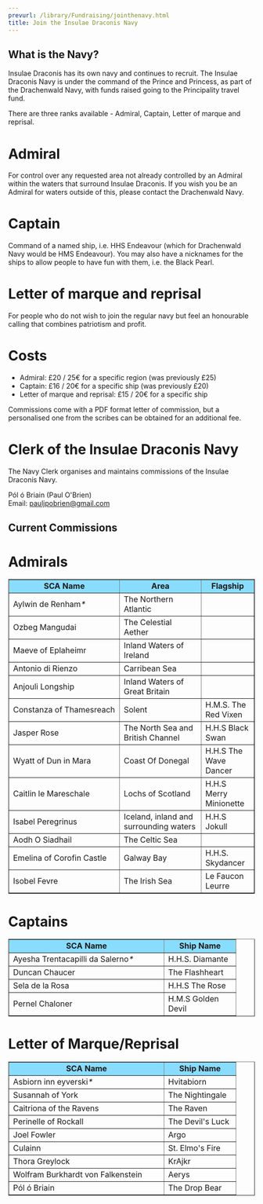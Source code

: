 ```yaml
---
prevurl: /library/Fundraising/jointhenavy.html
title: Join the Insulae Draconis Navy
---
```


## What is the Navy?

Insulae Draconis has its own navy and continues to recruit. The Insulae Draconis Navy is under the command of the Prince and Princess, as part of the Drachenwald Navy, with funds raised going to the Principality travel fund.

There are three ranks available - Admiral, Captain, Letter of marque and reprisal.

# Admiral
For control over any requested area not already controlled by an Admiral within the waters that surround Insulae Draconis. If you wish you be an Admiral for waters outside of this, please contact the Drachenwald Navy.

# Captain
Command of a named ship, i.e. HHS Endeavour (which for Drachenwald Navy would be HMS Endeavour). You may also have a nicknames for the ships to allow people to have fun with them, i.e. the Black Pearl.

# Letter of marque and reprisal
For people who do not wish to join the regular navy but feel an honourable calling that combines patriotism and profit.

# Costs
- Admiral: £20 / 25€ for a specific region (was previously £25)
- Captain: £16 / 20€ for a specific ship (was previously £20)
- Letter of marque and reprisal: £15 / 20€ for a specific ship

Commissions come with a PDF format letter of commission, but a personalised one from the scribes can be obtained for an additional fee.


# Clerk of the Insulae Draconis Navy
The Navy Clerk organises and maintains commissions of the Insulae Draconis Navy.

Pól ó Briain (Paul O'Brien)  
Email: [pauljpobrien@gmail.com](mailto:pauljpobrien@gmail.com)  

## Current Commissions

# Admirals

<table border="1" cellspacing="0" cellpadding="0">
<tr> <td width="300" bgcolor="#88ddFF"><div align="center"><strong>SCA Name</strong></div></td><td width="200" bgcolor="#88ddFF"><div align="center"><strong>Area</strong></div></td><td width="100" bgcolor="#88ddFF"><div align="center"><strong>Flagship</strong></div></td></tr>
      <tr>
        <td>Aylwin de Renham<em>*</em></td>
        <td>The Northern Atlantic</td>
        <td></td>
      </tr>
      <tr>
        <td>Ozbeg Mangudai</td>
        <td>The Celestial Aether</td>
        <td></td>
      </tr>
      <tr>
        <td>Maeve of Eplaheimr</td>
        <td>Inland Waters of Ireland</td>
        <td></td>
      </tr>
      <tr>
        <td>Antonio di Rienzo</td>
        <td>Carribean Sea</td>
        <td></td>
      </tr>
        <tr>
        <td>Anjouli Longship</td>
        <td>Inland Waters of Great Britain</td>
        <td></td>
      </tr>
      <tr>
	    <td>Constanza of Thamesreach</td>
	    <td>Solent</td>
	    <td>H.M.S. The Red Vixen</td>
     </tr>
     <tr>
        <td>Jasper Rose</td>
        <td>The North Sea and British Channel</td>
        <td>H.H.S Black Swan</td>
     </tr>
     <tr>
       <td>Wyatt of Dun in Mara</td>
       <td>Coast Of Donegal</td>
       <td>H.H.S The Wave Dancer</td>
    </tr>
    <tr>
    <td>Caitlin le Mareschale</td><td>Lochs of Scotland</td>
	<td>H.H.S Merry Minionette</td>
	</tr>
	<tr>
	<td>Isabel Peregrinus</td>
	<td>Iceland, inland and surrounding waters</td>
	<td>H.H.S Jokull</td>
	</tr>
	<tr>
	<td>Aodh O Siadhail</td>
	<td>The Celtic Sea</td>
	<td></td>
	</tr>
    <tr>
	<td>Emelina of Corofin Castle</td>
	<td>Galway Bay</td>
	<td>H.H.S. Skydancer</td>
    </tr> 
    <tr>
	<td>Isobel Fevre</td>
	<td>The Irish Sea</td>
	<td>Le Faucon Leurre</td>
    </tr> 
    </table>
   
   
   
# Captains
<table border="1" cellspacing="0" cellpadding="0">
 <tr>
  <td width="300" bgcolor="#88ddFF"><div align="center"><strong>SCA Name</strong></div></td>
  <td width="130" bgcolor="#88ddFF"><div align="center"><strong>Ship Name</strong></div></td>
      </tr>
      <tr>
        <td> Ayesha Trentacapilli da Salerno<em>*</em></td>
        <td>H.H.S. Diamante</td>
      </tr>
      <tr> 
	<td>Duncan Chaucer</td>
	<td>The Flashheart</td>
      </tr>
<tr>
<td>Sela de la Rosa</td>
<td>H.H.S The Rose </td>
</tr>
<tr><td>Pernel Chaloner</td>
<td>H.M.S Golden Devil</td>
</tr>
   </table>

# Letter of Marque/Reprisal

<table border="1" cellspacing="0" cellpadding="0">
      <tr>
        <td width="300" bgcolor="#88ddFF"><div align="center"><strong>SCA Name</strong></div></td>
        <td width="130" bgcolor="#88ddFF"><div align="center"><strong>Ship Name</strong></div></td>
        </tr>
      <tr>
        <td>Asbiorn inn eyverski<em>*</em></td>
        <td>Hvitabiorn</td>
        </tr>
		<tr>
        <td>Susannah of York</td>
        <td>The Nightingale</td>
        </tr>
		<tr>
        <td>Caitriona of the Ravens</td>
        <td>The Raven</td>
        </tr>
		<tr>
        <td>Perinelle of Rockall</td>
        <td>The Devil's Luck</td>
        </tr>
<tr>
<td>Joel Fowler</td>
<td>Argo</td>
</tr>
<tr>
<td>Culainn</td>
<td>St. Elmo's Fire</td>
</tr>
<tr>
<td>Thora Greylock</td>
<td>KrAjkr</td>
</tr>
<tr>
<td>Wolfram Burkhardt von Falkenstein</td>
<td>Aerys</td>
</tr>
<tr>
<td>Pól ó Briain</td>
<td>The Drop Bear</td>
</tr>
</table>
 <br />


